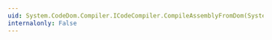 ```yaml
---
uid: System.CodeDom.Compiler.ICodeCompiler.CompileAssemblyFromDom(System.CodeDom.Compiler.CompilerParameters,System.CodeDom.CodeCompileUnit)
internalonly: False
---
```

